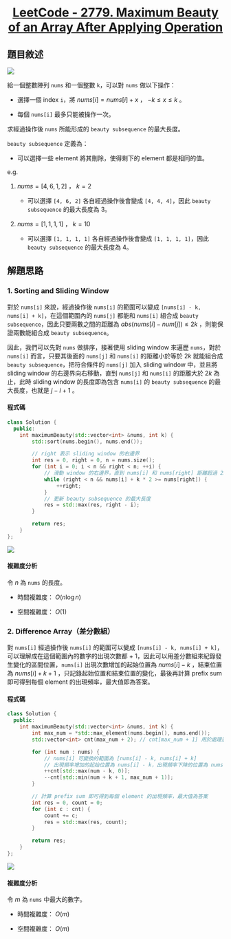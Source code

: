 # <center> [LeetCode - 2779. Maximum Beauty of an Array After Applying Operation](https://leetcode.com/problems/maximum-beauty-of-an-array-after-applying-operation/description/) </center>

## 題目敘述

[![](https://i.imgur.com/hBqvu1m.png)](https://i.imgur.com/hBqvu1m.png)

給一個整數陣列 `nums` 和一個整數 `k`，可以對 `nums` 做以下操作：

- 選擇一個 index `i`，將 $nums[i] = nums[i] + x$ ， $-k \leq x \leq k$ 。

- 每個 `nums[i]` 最多只能被操作一次。

求經過操作後 `nums` 所能形成的 `beauty subsequence` 的最大長度。

`beauty subsequence` 定義為：

- 可以選擇一些 element 將其刪除，使得剩下的 element 都是相同的值。

e.g.

1. $nums = [4, 6, 1, 2]$ ， $k = 2$

   - 可以選擇 `[4, 6, 2]` 各自經過操作後會變成 `[4, 4, 4]`，因此 `beauty subsequence` 的最大長度為 3。

2. $nums = [1, 1, 1, 1]$ ， $k = 10$

   - 可以選擇 `[1, 1, 1, 1]` 各自經過操作後會變成 `[1, 1, 1, 1]`，因此 `beauty subsequence` 的最大長度為 4。

## 解題思路

### 1. Sorting and Sliding Window

對於 `nums[i]` 來說，經過操作後 `nums[i]` 的範圍可以變成 `[nums[i] - k, nums[i] + k]`，在這個範圍內的 `nums[j]` 都能和 `nums[i]` 組合成 `beauty subsequence`，因此只要兩數之間的距離為 $abs(nums[i] - num[j]) \leq 2k$ ，則能保證兩數能組合成 `beauty subsequence`。

因此，我們可以先對 `nums` 做排序，接著使用 sliding window 來遍歷 `nums`，對於 `nums[i]` 而言，只要其後面的 `nums[j]` 和 `nums[i]` 的距離小於等於 $2k$ 就能組合成 `beauty subsequence`，把符合條件的 `nums[j]` 加入 sliding window 中，並且將 sliding window 的右邊界向右移動，直到 `nums[j]` 和 `nums[i]` 的距離大於 $2k$ 為止，此時 sliding window 的長度即為包含 `nums[i]` 的 `beauty subsequence` 的最大長度，也就是 $j - i + 1$ 。

#### 程式碼

```cpp {.line-numbers}
class Solution {
  public:
    int maximumBeauty(std::vector<int> &nums, int k) {
        std::sort(nums.begin(), nums.end());

        // right 表示 sliding window 的右邊界
        int res = 0, right = 0, n = nums.size();
        for (int i = 0; i < n && right < n; ++i) {
            // 滑動 window 的右邊界，直到 nums[i] 和 nums[right] 距離超過 2k
            while (right < n && nums[i] + k * 2 >= nums[right]) {
                ++right;
            }
            // 更新 beauty subsequence 的最大長度
            res = std::max(res, right - i);
        }

        return res;
    }
};
```

[![](https://i.imgur.com/E2HA3i3.png)](https://i.imgur.com/E2HA3i3.png)

#### 複雜度分析

令 $n$ 為 `nums` 的長度。

- 時間複雜度： $O(n \log n)$

- 空間複雜度： $O(1)$

### 2. Difference Array（差分數組）

對 `nums[i]` 經過操作後 `nums[i]` 的範圍可以變成 `[nums[i] - k, nums[i] + k]`，可以理解成在這個範圍內的數字的出現次數都 + 1，因此可以用差分數組來紀錄發生變化的區間位置，`nums[i]` 出現次數增加的起始位置為 $nums[i] - k$ ，結束位置為 $nums[i] + k + 1$ ，只記錄起始位置和結束位置的變化，最後再計算 prefix sum 即可得到每個 element 的出現頻率，最大值即為答案。

#### 程式碼

```cpp {.line-numbers}
class Solution {
  public:
    int maximumBeauty(std::vector<int> &nums, int k) {
        int max_num = *std::max_element(nums.begin(), nums.end());
        std::vector<int> cnt(max_num + 2); // cnt[max_num + 1] 用於處理邊界條件

        for (int num : nums) {
            // nums[i] 可變換的範圍為 [nums[i] - k, nums[i] + k]
            // 出現頻率增加的起始位置為 nums[i] - k，出現頻率下降的位置為 nums[i] + k + 1
            ++cnt[std::max(num - k, 0)];
            --cnt[std::min(num + k + 1, max_num + 1)];
        }

        // 計算 prefix sum 即可得到每個 element 的出現頻率，最大值為答案
        int res = 0, count = 0;
        for (int c : cnt) {
            count += c;
            res = std::max(res, count);
        }

        return res;
    }
};
```

[![](https://i.imgur.com/kPoDd4T.png)](https://i.imgur.com/kPoDd4T.png)

#### 複雜度分析

令 $m$ 為 `nums` 中最大的數字。

- 時間複雜度： $O(m)$

- 空間複雜度： $O(m)$
